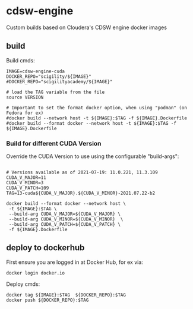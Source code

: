 # cdsw-engine
Custom builds based on Cloudera's CDSW engine docker images

## build

Build cmds:
```
IMAGE=cdsw-engine-cuda
DOCKER_REPO="scigility/${IMAGE}"
#DOCKER_REPO="scigilityacademy/${IMAGE}"

# load the TAG variable from the file
source VERSION

# Important to set the format docker option, when using "podman" (on Fedora for ex)
#docker build --network host -t ${IMAGE}:$TAG -f ${IMAGE}.Dockerfile
#docker build --format docker --network host -t ${IMAGE}:$TAG -f ${IMAGE}.Dockerfile
```

### Build for different CUDA Version

Override the CUDA Version to use using the configurable "build-args":
```

# Versions available as of 2021-07-19: 11.0.221, 11.3.109
CUDA_V_MAJOR=11
CUDA_V_MINOR=3
CUDA_V_PATCH=109
TAG=13-cuda${CUDA_V_MAJOR}.${CUDA_V_MINOR}-2021.07.22-b2

docker build --format docker --network host \
 -t ${IMAGE}:$TAG \
 --build-arg CUDA_V_MAJOR=${CUDA_V_MAJOR} \
 --build-arg CUDA_V_MINOR=${CUDA_V_MINOR}  \
 --build-arg CUDA_V_PATCH=${CUDA_V_PATCH} \
 -f ${IMAGE}.Dockerfile
```

## deploy to dockerhub

First ensure you are logged in at Docker Hub, for ex via:
```
docker login docker.io
```

Deploy cmds:
```
docker tag ${IMAGE}:$TAG  ${DOCKER_REPO}:$TAG
docker push ${DOCKER_REPO}:$TAG
```

